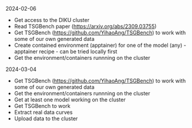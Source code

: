 2024-02-06
- Get access to the DIKU cluster
- Read TSGBench paper (https://arxiv.org/abs/2309.03755)
- Get TSGBench (https://github.com/YihaoAng/TSGBench) to work with some of our own generated data
- Create contained environment (apptainer) for one of the model (any) - apptainer recipe - can be tried locally first
- Get the environment/containers runnning on the cluster

2024-03-04
- Get TSGBench (https://github.com/YihaoAng/TSGBench) to work with some of our own generated data
- Get the environment/containers runnning on the cluster
- Get at least one model working on the cluster
- Get TSGBench to work
- Extract real data curves
- Upload data to the cluster
